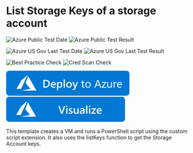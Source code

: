 # List Storage Keys of a storage account

![Azure Public Test Date](https://azurequickstartsservice.blob.core.windows.net/badges/201-list-storage-keys-windows-vm/PublicLastTestDate.svg)
![Azure Public Test Result](https://azurequickstartsservice.blob.core.windows.net/badges/201-list-storage-keys-windows-vm/PublicDeployment.svg)

![Azure US Gov Last Test Date](https://azurequickstartsservice.blob.core.windows.net/badges/201-list-storage-keys-windows-vm/FairfaxLastTestDate.svg)
![Azure US Gov Last Test Result](https://azurequickstartsservice.blob.core.windows.net/badges/201-list-storage-keys-windows-vm/FairfaxDeployment.svg)

![Best Practice Check](https://azurequickstartsservice.blob.core.windows.net/badges/201-list-storage-keys-windows-vm/BestPracticeResult.svg)
![Cred Scan Check](https://azurequickstartsservice.blob.core.windows.net/badges/201-list-storage-keys-windows-vm/CredScanResult.svg)

[![Deploy To Azure](https://raw.githubusercontent.com/Azure/azure-quickstart-templates/master/1-CONTRIBUTION-GUIDE/images/deploytoazure.svg?sanitize=true)](https://portal.azure.com/#create/Microsoft.Template/uri/https%3A%2F%2Fraw.githubusercontent.com%2FAzure%2Fazure-quickstart-templates%2Fmaster%2F201-list-storage-keys-windows-vm%2Fazuredeploy.json)
[![Visualize](https://raw.githubusercontent.com/Azure/azure-quickstart-templates/master/1-CONTRIBUTION-GUIDE/images/visualizebutton.svg?sanitize=true)](http://armviz.io/#/?load=https%3A%2F%2Fraw.githubusercontent.com%2FAzure%2Fazure-quickstart-templates%2Fmaster%2F201-list-storage-keys-windows-vm%2Fazuredeploy.json)

This template creates a VM and runs a PowerShell script using the custom script
extension. It also uses the listKeys function to get the Storage Account keys.
